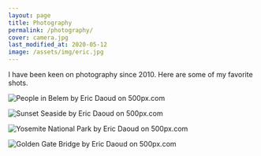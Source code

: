 ```yaml
---
layout: page
title: Photography
permalink: /photography/
cover: camera.jpg
last_modified_at: 2020-05-12
image: /assets/img/eric.jpg
---
```


I have been keen on photography since 2010. Here are some of my favorite shots.

<div class='pixels-photo'>
  <p>
    <img src='https://drscdn.500px.org/photo/1000412995/m%3D900/v2?sig=0a8086e60b18bf9c318ce616ad31c9a96f4b4360abaf9281e8a96fbca5b0218d' alt='People in Belem by Eric Daoud on 500px.com'>
  </p>
  <a href='https://500px.com/photo/1000412995/People-in-Belem-by-Eric-Daoud' alt='People in Belem by Eric Daoud on 500px.com'></a>
</div>

<div class='pixels-photo'>
  <p>
    <img src='https://drscdn.500px.org/photo/223916181/m%3D900/v2?sig=26677495c9a3a18810527ecd45246d71a92b3647005dc18f55af959382a1910c' alt='Sunset Seaside by Eric Daoud on 500px.com'>
  </p>
  <a href='https://500px.com/photo/223916181/Sunset-Seaside-by-Eric-Daoud' alt='Sunset Seaside by Eric Daoud on 500px.com'></a>
</div>

<div class='pixels-photo'>
  <p>
    <img src='https://drscdn.500px.org/photo/205776195/m%3D900/v2?sig=3fd042c6ab7440e365758165e2a188f0dab073a5773aeafbebd5ea6550f91812' alt='Yosemite National Park by Eric Daoud on 500px.com'>
  </p>
  <a href='https://500px.com/photo/205776195/Yosemite-National-Park-by-Eric-Daoud' alt='Yosemite National Park by Eric Daoud on 500px.com'></a>
</div>

<div class='pixels-photo'>
  <p>
    <img src='https://drscdn.500px.org/photo/205780249/m%3D900/v2?sig=55027a749c0318e084dc3ee029c31b864956a5bffe83c6d12aeb02af498c8635' alt='Golden Gate Bridge by Eric Daoud on 500px.com'>
  </p>
  <a href='https://500px.com/photo/205780249/Golden-Gate-Bridge-by-Eric-Daoud' alt='Golden Gate Bridge by Eric Daoud on 500px.com'></a>
</div>

<script type='text/javascript' src='https://500px.com/embed.js'></script>
